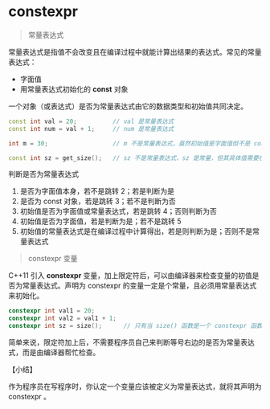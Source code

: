 # constexpr

> 常量表达式

常量表达式是指值不会改变且在编译过程中就能计算出结果的表达式。常见的常量表达式：

* 字面值
* 用常量表达式初始化的 **const** 对象

一个对象（或表达式）是否为常量表达式由它的数据类型和初始值共同决定。

```c++
const int val = 20;          // val 是常量表达式
const int num = val + 1;     // num 是常量表达式

int m = 30;                  // m 不是常量表达式，虽然初始值是字面值但不是 const 对象

const int sz = get_size();   // sz 不是常量表达式，sz 是常量，但其具体值需要在运行时才能计算出
```



判断是否为常量表达式

1. 是否为字面值本身，若不是跳转 2；若是判断为是
2. 是否为 const 对象，若是跳转 3；若不是判断为否
3. 初始值是否为字面值或常量表达式，若是跳转 4；否则判断为否
4. 初始值是否为字面值，若是判断为是；若不是跳转 5
5. 初始值的常量表达式是在编译过程中计算得出，若是则判断为是；否则不是常量表达式



> constexpr 变量

C++11 引入 **constexpr** 变量，加上限定符后，可以由编译器来检查变量的初值是否为常量表达式。声明为 constexpr 的变量一定是个常量，且必须用常量表达式来初始化。

```c++
constexpr int val1 = 20;
constexpr int val2 = val1 + 1;
constexpr int sz = size();      // 只有当 size() 函数是一个 constexpr 函数时才是正确的语句
```

简单来说，限定符加上后，不需要程序员自己来判断等号右边的是否为常量表达式，而是由编译器帮忙检查。



【小结】

作为程序员在写程序时，你认定一个变量应该被定义为常量表达式，就将其声明为 constexpr 。